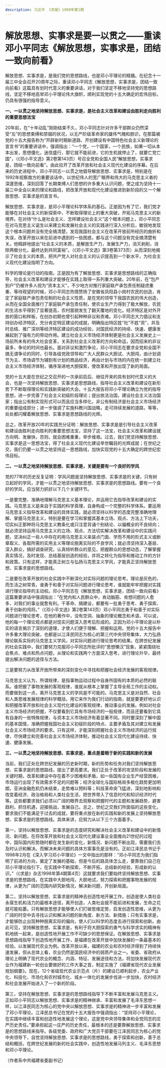 ```yaml
---
description: 习近平 《求是》1999年第1期
---
```


# 解放思想、实事求是要一以贯之——重读邓小平同志《解放思想，实事求是，团结一致向前看》

解放思想、实事求是，是我们党的思想路线，也是邓小平理论的精髓。在纪念十一届三中全会召开20周年之际，重读邓小平同志《解放思想，实事求是，团结一致向前看》这篇具有划时代意义的重要讲话，对于我们坚定不移地坚持党的思想路线，坚定不移地高举邓小平理论伟大旗帜，顺利实现党的十五大确定的宏伟目标，仍具有很强的指导意义。

**一、一以贯之地坚持解放思想、实事求是，是社会主义改革和建设由胜利走向胜利的重要思想法宝**

20年前，在“十年动乱”刚刚结束不久，邓小平同志针对许多干部群众仍然深受“左”的思想束缚和禁锢的状况，以无产阶级革命家的雄伟气魄和胆识，在那篇被党的十五大报告称为“开辟新时期新道路、开创建设有中国特色社会主义新理论的宣言书”的重要讲话中，强调指出：“一个党，一个国家，一个民族，如果一切从本本出发，思想僵化，迷信盛行，那它就不能前进，它的生机就停止了，就要亡党亡国”，（《邓小平文选》第2卷第143页）号召全党和全国人民“解放思想，实事求是，团结一致向前看”。由此拉开了改革开放和社会主义现代化建设的序幕。在后来的历史进程中，邓小平同志一以贯之地倡导解放思想、实事求是，特别是在1992年视察南方的重要谈话中，以世纪伟人的宽广眼界和伟大的马克思主义者的深邃思维，深刻回答了长期束缚人们思想的许多重大认识问题，使之成为坚持十一届三中全会以来的理论和路线，把改革开放和现代化建设推进到新阶段的又一个解放思想、实事求是的宣言书。

解放思想、实事求是，是邓小平理论科学体系的基石。正是因为有了它，我们党才能够在对社会主义的新探索中，不断取得理论上的重大突破，开拓马克思主义的新境界。在对待“什么是社会主义、怎样建设社会主义”这个根本问题上，邓小平同志在对马克思主义诞生以来建立和发展社会主义的实践进行深入分析后，敏锐地发现这个根本问题并没有完全搞清楚，发现我国社会主义在改革开放前所经历的曲折和失误，改革开放以来在前进中遇到的一些困惑，都与这个问题没有完全搞清楚有关。他精辟地提出“社会主义的本质，是解放生产力，发展生产力，消灭剥削，消除两极分化，最终达到共同富裕”。（《邓小平文选》第3卷第373页）从而深刻地揭示了社会主义的本质，把共产党人对社会主义的认识提高到一个新水平，为社会主义现代化建设指明了方向。

科学的理论是行动的指南。正是因为有了解放思想、实事求是思想路线的正确指导，社会主义改革和建设才能够在实践上取得一系列重大突破。20年前，在“包产到户”仍被许多人视为“资本主义”，不少地方对推行家庭联产承包责任制疑虑重重、等待观望的时候，邓小平同志热情赞扬了安徽省凤阳县小岗村农民的创造，肯定了家庭联产承包责任制的社会主义性质，是在党的领导下我国农民的伟大创造，从而在全国全面推行了家庭联产承包责任制，使农业生产力得到了极大解放，农民的生活水平得到了显著提高，农村面貌发生了翻天覆地的变化。经济特区是对外开放的窗口和样板，在创办初期也曾引起种种非议和责难。邓小平同志大力倡议和支持创办经济特区，充分肯定特区建设的成就，明确指出特区姓“社”不姓“资”，并及时总结、推广深圳等经济特区建设的成功经验，对国民经济的持续、快速、健康发展起到了强有力的带动作用。建立社会主义市场经济体制更是社会主义发展史上一场前所未有的伟大社会变革，关系到社会主义改革的方向和命运，因而招来的非议最多，争论的时间也最长。面对非议和激烈争论，邓小平同志在要求全党和全国不搞无谓争论的同时，引导各级党政领导和广大人民群众大胆试、大胆闯，由计划调节为主、市场调节为辅到有计划的商品经济，再由计划与市场的内在统一到建立社会主义市场经济体制，循序渐进地大胆探索，使改革和开放出现了新的局面。

党的十五大是在世纪之交召开的一次承前启后、继往开来的具有划时代意义的大会，也是一次坚持解放思想、实事求是思想路线，指导社会主义改革和建设在新形势下不断取得理论和实践新突破的大会。十五大报告将邓小平理论确立为党的指导思想，进一步完善了社会主义初级阶段理论；提出依法治国，建设社会主义法治国家；指出公有制实现形式可以而且应当多样化，非公有制经济是社会主义市场经济的重要组成部分；进一步强调了实施科教兴国战略，走可持续发展的道路，等等，处处都闪耀着解放思想、实事求是思想路线的光辉。

总之，改革开放20年的实践充分证明：解放思想、实事求是是引导社会主义改革和建设由胜利走向胜利的重要思想法宝，坚持了这一法宝，社会主义改革和建设就方向明、发展快，否则，就会困难重重，举步维艰。过去，我们党坚持解放思想、实事求是这一思想法宝，得了社会主义现代化建设举世瞩目的光辉成就；在世纪之交，我们仍要一以贯之地坚持这一思想路线，加快实现党的十五大确定的跨世纪宏伟目标。

**二、一以贯之地坚持解放思想、实事求是，关键是要有一个良好的学风**

党的77年的历史反复证明：学风问题是坚持解放思想、实事求是的关键，只有树立起好的学风，才能一以贯之地坚持解放思想、实事求是的思想路线。要有一个良好的学风，应当努力抓好以下几个关键环节。

一是要完整、准确地理解马克思主义基本理论，并运用它去指导改革和建设的实践。马克思主义是来自于实践的科学真理，自身构成一个完整的科学体系。要运用马克思主义指导改革和建设的具体实践，就必须坚持以科学的态度完整准确地理解、掌握马克思主义，特别是要在学习和掌握其基本立场、观点、方法上下功夫，切实纠正那种将马克思主义教条化或只注意背诵个别结论、以偏概全的不良倾向；就必须坚持运用马克思主义的立场、观点、方法切实解决改革和建设中的实践问题，坚决纠正一些人中存在的用马克思主义来装点门面、学而不用的形式主义或断章取义、各取所需的实用主义等理论脱离实际的不良学风；就必须坚持深入基层、深入群众，搞好调查研究，认真倾听群众的意见，把握群众的思想动态，了解掌握真实情况，及时发现、总结基层创造的经验，并将之转化为指导和推动工作的方针和政策。只有这样，才能真正树立与弘扬马克思主义学风，才能真正坚持解放思想、实事求是的思想路线。

二是要在改革开放的社会实践中不断深化对实际问题的理论思考。理论是灰色的，而生活之树常青。谁勇于和善于对实际问题进行理论思考，谁就能牢牢把握对实践进行理论指导的主动权。邓小平同志在《解放思想，实事求是，团结一致向前看》这篇重要讲话中强调指出：“在党内和人民群众中，肯动脑筋、肯想问题的人愈多，对我们的事业就愈有利。干革命、搞建设，都要有一批勇于思考、勇于探索、勇于创新的闯将。”（《邓小平文选》第2卷第143页）邓小平同志勇于和善于对实际问题进行理论思考，在他的著作中，没有空洞、抽象的理论概念和术语，可以说，他的每一个理论观点都是对现实问题深入思考后形成的。正因为邓小平理论是以朴实的语言揭示了深刻的道理，才使人们便于理解、把握和运用。党的十五大报告中许多重大理论突破，也都是以江泽民同志为核心的第三代中央领导集体，大力弘扬理论联系实际的马克思主义学风，对实际问题进行理论思考的结果。在跨世纪发展的社会实践中，我们要努力克服邓小平同志所批评的“思想懒汉”现象，紧紧围绕社会焦点、难点和热点问题，从理论和实践两个方面深入思考，进行理论升华，最终提出解决问题的途径与方法。

三是要努力从改革开放所带来的深刻变化中寻找和把握社会经济发展的客观规律。

马克思主义认为，所谓规律，是指事物运动过程中自身所固有的本质的必然的联系。谁把握了事物发展的客观规律，谁就从根本上掌握了主导全局工作的主动权。而要做到这一点，离开马克思主义的学风是不可能的。马克思主义是对自然、社会和人类思维发展规律的科学概括，用它来作为我们行动的指南，就是要更好地认识和把握改革开放和社会主义现代化建设的客观规律，推动事业的发展。例如对社会主义市场经济的把握，不仅要看到它具有市场经济的一般规律，而且还要看到它具有自身的一些特殊规律，与资本主义市场经济有着显著不同。同时要深刻了解中国的基本国情，准确把握我国社会主义初级阶段的特点、主要矛盾及其对建立和发展社会主义市场经济的要求。只有这样，才能深刻把握社会主义市场经济的运行规律，尽快建立和完善社会主义市场经济体制，推动社会主义现代化建设持续、快速、健康发展。

**三、一以贯之地坚持解放思想、实事求是，重点是着眼于新的实践和新的发展**

当前，我们正处在跨世纪发展的历史新时期，新的形势和任务对我们坚持解放思想、实事求是的思想路线，提出了更高要求。我们正处于改革的攻坚阶段和发展的关键时期，改革和建设中存在着不少困难和矛盾，如一些国有企业生产经营困难，市场运行出现了有效需求不足的问题等；经济全球化与国际格局多极化趋势更加明朗，亚洲金融危机仍未结束，走势难以预料等；科技革命突飞猛进，深刻地影响和改变着经济、政治格局和人类社会生活，把世界带入了信息时代和知识经济时代等。这些都要求我们必须以广阔的眼界去观察和把握时代的主题和发展趋势，避害趋利，抓住机遇，迎接挑战，发展自己。总之，世纪之交我们所面临的这些变化，要求我们不能满足于过去的成就，要将重点放在新的实践和新的发展上坚持解放思想、实事求是的思想路线。具体来讲，应努力从以下三个方面着手。

第一，坚持以解放思想、实事求是的态度研究和解决社会主义改革和建设中的新情况、新问题。在将改革开放和社会主义现代化建设事业全面推向21世纪的过程中，国际国内形势随时都在发生新的变化，新情况、新问题不断出现，需要我们去及时认识和解决。而解决未来问题的具体方案事先是没有的。正如江泽民总书记于1998年2月在《深入学习邓小平理论》一文中指出的那样：“邓小平同志为我们指明了前进的方向，奠定了发展的基础，但是今后的路具体怎么走，要靠我们自己在邓小平理论指引下，在实践中不断探索，不断开拓，总结新的经验，形成新的认识。”（《求是》杂志1998年第4期第4页）这就要求我们要始终坚持解放思想、实事求是的思想路线，在实践中大胆地闯，大胆地试，努力探索和把握事物发展的规律，从更为广阔的范围内研究新情况，解决新问题，开创新局面。

第二，坚持以解放思想、实事求是的精神去创造性地开展工作。创造是使人类社会永葆生机和活力的最根本途径，离开创造，人类社会就不能前进和发展，生命之花就可能枯萎。只有解放思想才能够使人们打破思维定势，启发创造性思维，从更为广阔的时空中去寻找认识和解决问题的新角度、新方法、新措施；只有实事求是，才能够防止出现种种脱离实际的偏向，使人们以科学的态度去进行探索和创新。由此可见，坚持解放思想、实事求是，有利于将大胆探索的勇气与科学求实的精神有机地统一起来，是创造性地开展工作不可缺少的思想保证。在解放思想、实事求是思想路线指导下创造性地开展工作，是福建在改革开放中加快发展的一条最基本的经验。以发展现代农业为例。改革开放以来，福建的农业和农村经济得到了持续快速发展，但从总体上看，农业仍然是国民经济中的弱质产业之一。省委、省政府从理论上明确了现代农业的概念、内涵、特征、发展途径和方法，将加快发展现代农业作为福建新一轮创业要做好的三件大事之首，制定实施了《福建省现代农业发展规划纲要》。现在，12个省级现代农业示范点（片）的建设已顺利起步，农业产业化、科技化、市场化和农村城市化、城乡一体化的发展步伐进一步加快，农村经济和社会发展开始进入了一个新的阶段。

第三，坚持在解放思想、实事求是的思想路线指导下不断丰富和发展马克思主义。正如邓小平同志以解放思想、实事求是的精神继承、丰富和发展了毛泽东思想一样，以江泽民同志为核心的党中央以解放思想、实事求是的精神进一步丰富和发展了邓小平理论。江泽民总书记在党的十五大报告中强调指出：“坚持邓小平理论，在实践中继续丰富和创造性地发展这个理论，这是党中央领导集体和全党同志的庄严历史责任。”要承担起这一庄严的历史责任，最根本的还是要靠解放思想、实事求是的思想路线来指导。各级党委、政府和广大党员干部要在江泽民同志为核心的党中央领导下，自觉坚持解放思想、实事求是的思想路线，勇于探索和创新，善于总结和概括，在跨世纪发展的新的社会实践中，创造性地发展马列主义、毛泽东思想和邓小平理论。

（作者系中共福建省委副书记）
